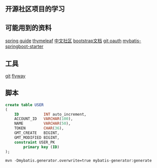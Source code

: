 ## 开源社区项目的学习

## 可能用到的资料
[spring guide](https://spring.io/guides)
[thymeleaf](https://spring.io/guides/gs/serving-web-content/)
[中文社区](https://elasticsearch.cn/explore)
[bootstrap文档](https://v3.bootcss.com/)
[git oauth](https://docs.github.com/en/developers/apps/building-oauth-apps/creating-an-oauth-app)
[mybatis-springboot-starter](https://mybatis.org/spring-boot-starter/mybatis-spring-boot-autoconfigure/)

## 工具
[git](https://git-scm.com/) 
[flyway](https://flywaydb.org/)


## 脚本
```sql
create table USER
(
    ID           INT auto_increment,
    ACCOUNT_ID   VARCHAR(100),
    NAME         VARCHAR(50),
    TOKEN        CHAR(36),
    GMT_CREATE   BIGINT,
    GMT_MODIFIED BIGINT,
    constraint USER_PK
        primary key (ID)
);
```

`mvn -Dmybatis.generator.overwrite=true mybatis-generator:generate`